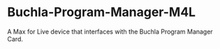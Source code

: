# Buchla-Program-Manager-M4L
 A Max for Live device that interfaces with the Buchla Program Manager Card.
